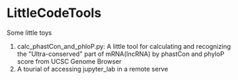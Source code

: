 # LittleCodeTools
Some little toys
1. calc_phastCon_and_phloP.py: A little tool for calculating and recognizing the "Ultra-conserved" part of mRNA(lncRNA) by phastCon and phyloP score from UCSC Genome Browser
2. A tourial of accessing jupyter_lab in a remote serve

